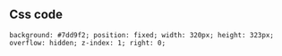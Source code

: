 
## Css code
`background: #7dd9f2; position: fixed; width: 320px; height: 323px; overflow: hidden; z-index: 1; right: 0;`

<!--stackedit_data:
eyJoaXN0b3J5IjpbLTk4MTIyMTUxM119
-->